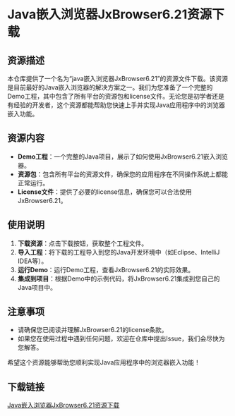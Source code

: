 # Java嵌入浏览器JxBrowser6.21资源下载

## 资源描述

本仓库提供了一个名为“java嵌入浏览器JxBrowser6.21”的资源文件下载。该资源是目前最好的Java嵌入浏览器的解决方案之一。我们为您准备了一个完整的Demo工程，其中包含了所有平台的资源包和license文件。无论您是初学者还是有经验的开发者，这个资源都能帮助您快速上手并实现Java应用程序中的浏览器嵌入功能。

## 资源内容

- **Demo工程**：一个完整的Java项目，展示了如何使用JxBrowser6.21嵌入浏览器。
- **资源包**：包含所有平台的资源文件，确保您的应用程序在不同操作系统上都能正常运行。
- **License文件**：提供了必要的license信息，确保您可以合法使用JxBrowser6.21。

## 使用说明

1. **下载资源**：点击下载按钮，获取整个工程文件。
2. **导入工程**：将下载的工程导入到您的Java开发环境中（如Eclipse、IntelliJ IDEA等）。
3. **运行Demo**：运行Demo工程，查看JxBrowser6.21的实际效果。
4. **集成到项目**：根据Demo中的示例代码，将JxBrowser6.21集成到您自己的Java项目中。

## 注意事项

- 请确保您已阅读并理解JxBrowser6.21的license条款。
- 如果您在使用过程中遇到任何问题，欢迎在仓库中提出Issue，我们会尽快为您解答。

希望这个资源能够帮助您顺利实现Java应用程序中的浏览器嵌入功能！

## 下载链接

[Java嵌入浏览器JxBrowser6.21资源下载](https://pan.quark.cn/s/95d19558dc91)